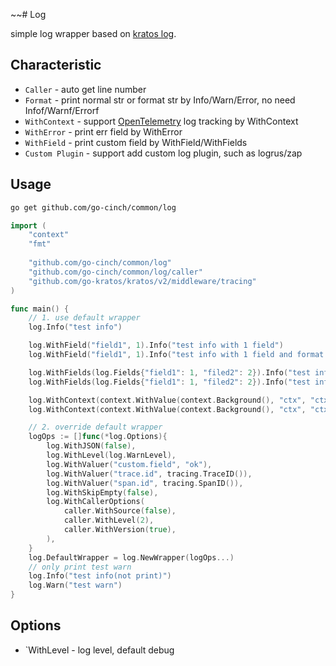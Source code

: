 ~~# Log

simple log wrapper based on [kratos log](https://go-kratos.dev/en/docs/component/log).

## Characteristic

- `Caller` - auto get line number
- `Format` - print normal str or format str by Info/Warn/Error, no need Infof/Warnf/Errorf
- `WithContext` - support [OpenTelemetry](https://github.com/open-telemetry/opentelemetry-go) log tracking by
  WithContext
- `WithError` - print err field by WithError
- `WithField` - print custom field by WithField/WithFields
- `Custom Plugin` - support add custom log plugin, such as logrus/zap

## Usage

```bash
go get github.com/go-cinch/common/log
```

```go
import (
	"context"
	"fmt"
	
	"github.com/go-cinch/common/log"
	"github.com/go-cinch/common/log/caller"
	"github.com/go-kratos/kratos/v2/middleware/tracing"
)

func main() {
	// 1. use default wrapper
	log.Info("test info")

	log.WithField("field1", 1).Info("test info with 1 field")
	log.WithField("field1", 1).Info("test info with 1 field and format %s", "yes")

	log.WithFields(log.Fields{"field1": 1, "filed2": 2}).Info("test info with 2 field")
	log.WithFields(log.Fields{"field1": 1, "filed2": 2}).Info("test info with 2 field and format %d", 1)

	log.WithContext(context.WithValue(context.Background(), "ctx", "ctx")).Info("test info with ctx")
	log.WithContext(context.WithValue(context.Background(), "ctx", "ctx")).Info("test info with ctx and format %v", fmt.Errorf("error"))

	// 2. override default wrapper
	logOps := []func(*log.Options){
		log.WithJSON(false),
		log.WithLevel(log.WarnLevel),
		log.WithValuer("custom.field", "ok"),
		log.WithValuer("trace.id", tracing.TraceID()),
		log.WithValuer("span.id", tracing.SpanID()),
		log.WithSkipEmpty(false),
		log.WithCallerOptions(
			caller.WithSource(false),
			caller.WithLevel(2),
			caller.WithVersion(true),
		),
	}
	log.DefaultWrapper = log.NewWrapper(logOps...)
	// only print test warn
	log.Info("test info(not print)")
	log.Warn("test warn")
}
```

## Options

- `WithLevel - log level, default debug
